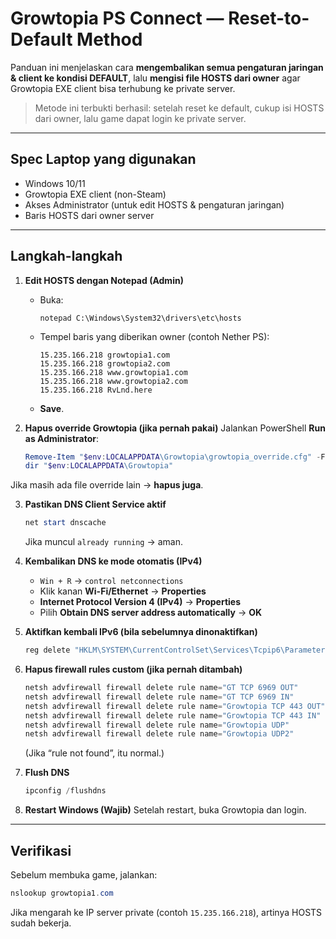 # Growtopia PS Connect — Reset-to-Default Method

Panduan ini menjelaskan cara **mengembalikan semua pengaturan jaringan & client ke kondisi DEFAULT**, lalu **mengisi file HOSTS dari owner** agar Growtopia EXE client bisa terhubung ke private server.

> Metode ini terbukti berhasil: setelah reset ke default, cukup isi HOSTS dari owner, lalu game dapat login ke private server.

---

## Spec Laptop yang digunakan
- Windows 10/11
- Growtopia EXE client (non-Steam)
- Akses Administrator (untuk edit HOSTS & pengaturan jaringan)
- Baris HOSTS dari owner server

---

## Langkah-langkah

1) **Edit HOSTS dengan Notepad (Admin)**
   - Buka:
     ```
     notepad C:\Windows\System32\drivers\etc\hosts
     ```
   - Tempel baris yang diberikan owner (contoh Nether PS):
     ```
     15.235.166.218 growtopia1.com
     15.235.166.218 growtopia2.com
     15.235.166.218 www.growtopia1.com
     15.235.166.218 www.growtopia2.com
     15.235.166.218 RvLnd.here
     ```
   - **Save**.

2) **Hapus override Growtopia (jika pernah pakai)**
   Jalankan PowerShell **Run as Administrator**:
   ```powershell
   Remove-Item "$env:LOCALAPPDATA\Growtopia\growtopia_override.cfg" -Force -ErrorAction SilentlyContinue
   dir "$env:LOCALAPPDATA\Growtopia"


Jika masih ada file override lain → **hapus juga**.

3. **Pastikan DNS Client Service aktif**

   ```powershell
   net start dnscache
   ```

   Jika muncul `already running` → aman.

4. **Kembalikan DNS ke mode otomatis (IPv4)**

   * `Win + R` → `control netconnections`
   * Klik kanan **Wi-Fi/Ethernet** → **Properties**
   * **Internet Protocol Version 4 (IPv4)** → **Properties**
   * Pilih **Obtain DNS server address automatically** → **OK**

5. **Aktifkan kembali IPv6 (bila sebelumnya dinonaktifkan)**

   ```powershell
   reg delete "HKLM\SYSTEM\CurrentControlSet\Services\Tcpip6\Parameters" /v DisabledComponents /f
   ```

6. **Hapus firewall rules custom (jika pernah ditambah)**

   ```powershell
   netsh advfirewall firewall delete rule name="GT TCP 6969 OUT"
   netsh advfirewall firewall delete rule name="GT TCP 6969 IN"
   netsh advfirewall firewall delete rule name="Growtopia TCP 443 OUT"
   netsh advfirewall firewall delete rule name="Growtopia TCP 443 IN"
   netsh advfirewall firewall delete rule name="Growtopia UDP"
   netsh advfirewall firewall delete rule name="Growtopia UDP2"
   ```

   (Jika “rule not found”, itu normal.)

7. **Flush DNS**

   ```powershell
   ipconfig /flushdns
   ```

8. **Restart Windows (Wajib)**
   Setelah restart, buka Growtopia dan login.

---

## Verifikasi

Sebelum membuka game, jalankan:

```powershell
nslookup growtopia1.com
```

Jika mengarah ke IP server private (contoh `15.235.166.218`), artinya HOSTS sudah bekerja.
